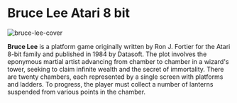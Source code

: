 # Bruce Lee Atari 8 bit

![bruce-lee-cover](http://www.atarimania.com/8bit/screens/bruce_lee.gif)

**Bruce Lee** is a platform game originally written by Ron J. Fortier for the Atari 8-bit family and published in 1984 by Datasoft.
The plot involves the eponymous martial artist advancing from chamber to chamber in a wizard's tower, seeking to claim infinite wealth and the secret of immortality. There are twenty chambers, each represented by a single screen with platforms and ladders. To progress, the player must collect a number of lanterns suspended from various points in the chamber.


